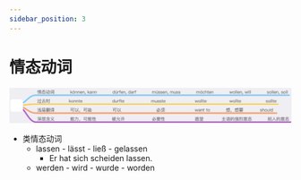 ```yaml
---
sidebar_position: 3
---
```


# 情态动词

![](./img/情态动词.jpg)

* 类情态动词
  * lassen - lässt - ließ -  gelassen
    * Er hat sich scheiden lassen.
  * werden - wird - wurde - worden
